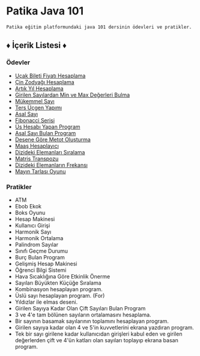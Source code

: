 # Patika Java 101

```
Patika eğitim platformundaki java 101 dersinin ödevleri ve pratikler.
```
## ♦ İçerik Listesi ♦
### Ödevler

- [Uçak Bileti Fiyatı Hesaplama](https://app.patika.dev/moduller/java101/odev-ucak-bileti)
- [Çin Zodyağı Hesaplama](https://app.patika.dev/moduller/java101/odev-cin-zodyagi)
- [Artık Yıl Hesaplama](https://app.patika.dev/moduller/java101/odev-artik-yil)
- [Girilen Sayılardan Min ve Max Değerleri Bulma](https://github.com/smyy96/PatikaJava101/blob/main/buyukKucukSayi.java)
- [Mükemmel Sayı](https://app.patika.dev/moduller/java101/odev-mukemmel-sayi)
- [Ters Üçgen Yapımı](https://app.patika.dev/moduller/java101/odev-ters-ucgen)
- [Asal Sayı](https://app.patika.dev/moduller/java101/odev-asal-sayi)
- [Fibonacci Serisi](https://app.patika.dev/moduller/java101/odev-fibo)
- [Üs Hesabı Yapan Program](https://app.patika.dev/moduller/java101/odev-recursive-power)
- [Asal Sayı Bulan Program](https://app.patika.dev/moduller/java101/odev-recursive-prime)
- [Desene Göre Metot Oluşturma](https://app.patika.dev/moduller/java101/odev-recursive-pattern)
- [Maaş Hesaplayıcı](https://app.patika.dev/moduller/java101/odev-employee)
- [Dizideki Elemanları Sıralama](https://app.patika.dev/moduller/java101/odev-array-order)
- [Matris Transpozu](https://app.patika.dev/moduller/java101/odev-array-transpose)
- [Dizideki Elemanların Frekansı](https://app.patika.dev/moduller/java101/odev-array-count)
- [Mayın Tarlası Oyunu](https://app.patika.dev/courses/java101/bitirme-mayin-tarlasi)


### Pratikler

- ATM
- Ebob Ekok
- Boks Oyunu
- Hesap Makinesi
- Kullanıcı Girişi
- Harmonik Sayı
- Harmonik Ortalama
- Palindrom Sayılar
- Sınıfı Geçme Durumu
- Burç Bulan Program
- Gelişmiş Hesap Makinesi
- Öğrenci Bilgi Sistemi
- Hava Sıcaklığına Göre Etkinlik Önerme
- Sayıları Büyükten Küçüğe Sıralama
- Kombinasyon hesaplayan program.
- Üslü sayı hesaplayan program. (For)
- Yıldızlar ile elmas deseni.
- Girilen Sayıya Kadar Olan Çift Sayıları Bulan Program
- 3 ve 4'e tam bölünen sayıların ortalamasını hesaplama.
- Bir sayının basamak sayılarının toplamını hesaplayan program.
- Girilen sayıya kadar olan 4 ve 5'in kuvvetlerini ekrana yazdıran program.
- Tek bir sayı girilene kadar kullanıcıdan girişleri kabul eden ve girilen değerlerden 
  çift ve 4'ün katları olan sayıları toplayıp ekrana basan program.


